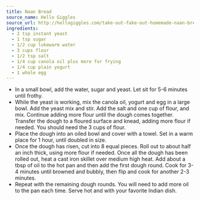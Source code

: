 ```yaml
---
title: Naan Bread
source_name: Hello Giggles
source_url: http://hellogiggles.com/take-out-fake-out-homemade-naan-bread
ingredients:
  - 2 tsp instant yeast
  - 1 tsp sugar
  - 1/2 cup lukewarm water
  - 3 cups flour
  - 1/2 tsp salt
  - 1/4 cup canola oil plus more for frying
  - 1/4 cup plain yogurt
  - 1 whole egg
---
```


* In a small bowl, add the water, sugar and yeast.  Let sit for 5-6 minutes until frothy.
* While the yeast is working, mix the canola oil, yogurt and egg in a large bowl. Add the yeast mix and stir. Add the salt and one cup of flour, and mix. Continue adding more flour until the dough comes together.  Transfer the dough to a floured surface and knead, adding more flour if needed. You should need the 3 cups of flour.
* Place the dough into an oiled bowl and cover with a towel. Set in a warm place for 1 hour, until doubled in size.
* Once the dough has risen, cut into 8 equal pieces. Roll out to about half an inch thick, using more flour if needed. Once all the dough has been rolled out, heat a cast iron skillet over medium high heat. Add about a tbsp of oil to the hot pan and then add the first dough round. Cook for 3-4 minutes until browned and bubbly, then flip and cook for another 2-3 minutes.
* Repeat with the remaining dough rounds. You will need to add more oil to the pan each time. Serve hot and with your favorite Indian dish.

